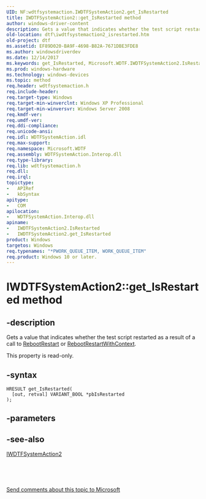 ```yaml
---
UID: NF:wdtfsystemaction.IWDTFSystemAction2.get_IsRestarted
title: IWDTFSystemAction2::get_IsRestarted method
author: windows-driver-content
description: Gets a value that indicates whether the test script restarted as a result of a call to RebootRestart or RebootRestartWithContext.
old-location: dtf\iwdtfsystemaction2_isrestarted.htm
old-project: dtf
ms.assetid: EF89D020-BA9F-4698-B82A-7671DBE3FDE8
ms.author: windowsdriverdev
ms.date: 12/14/2017
ms.keywords: get_IsRestarted, Microsoft.WDTF.IWDTFSystemAction2.IsRestarted, wdtfsystemaction/IWDTFSystemAction2::get_IsRestarted, wdtfsystemaction/IWDTFSystemAction2::IsRestarted, Microsoft::WDTF::IWDTFSystemAction2::IsRestarted, dtf.iwdtfsystemaction2_isrestarted, IsRestarted property [Windows Device Testing Framework], IWDTFSystemAction2 interface, IWDTFSystemAction2::get_IsRestarted, IWDTFSystemAction2 interface [Windows Device Testing Framework], IsRestarted property, IWDTFSystemAction2.IsRestarted, IWDTFSystemAction2, IsRestarted property [Windows Device Testing Framework]
ms.prod: windows-hardware
ms.technology: windows-devices
ms.topic: method
req.header: wdtfsystemaction.h
req.include-header: 
req.target-type: Windows
req.target-min-winverclnt: Windows XP Professional
req.target-min-winversvr: Windows Server 2008
req.kmdf-ver: 
req.umdf-ver: 
req.ddi-compliance: 
req.unicode-ansi: 
req.idl: WDTFSystemAction.idl
req.max-support: 
req.namespace: Microsoft.WDTF
req.assembly: WDTFSystemAction.Interop.dll
req.type-library: 
req.lib: wdtfsystemaction.h
req.dll: 
req.irql: 
topictype:
-	APIRef
-	kbSyntax
apitype:
-	COM
apilocation:
-	WDTFSystemAction.Interop.dll
apiname:
-	IWDTFSystemAction2.IsRestarted
-	IWDTFSystemAction2.get_IsRestarted
product: Windows
targetos: Windows
req.typenames: "*PWORK_QUEUE_ITEM, WORK_QUEUE_ITEM"
req.product: Windows 10 or later.
---
```


# IWDTFSystemAction2::get_IsRestarted method


## -description


Gets a value that indicates whether the test script restarted as a result of a call to 
	<a href="https://msdn.microsoft.com/library/windows/hardware/hh439319">RebootRestart</a> or 
	<a href="https://msdn.microsoft.com/library/windows/hardware/hh439321">RebootRestartWithContext</a>.

This property is read-only.


## -syntax


````
HRESULT get_IsRestarted(
  [out, retval] VARIANT_BOOL *pbIsRestarted
);
````


## -parameters


## -see-also

<a href="..\wdtfsystemaction\nn-wdtfsystemaction-iwdtfsystemaction2.md">IWDTFSystemAction2</a>



 

 

<a href="mailto:wsddocfb@microsoft.com?subject=Documentation%20feedback [dtf\dtf]:%20IWDTFSystemAction2::IsRestarted property%20 RELEASE:%20(12/14/2017)&amp;body=%0A%0APRIVACY STATEMENT%0A%0AWe use your feedback to improve the documentation. We don't use your email address for any other purpose, and we'll remove your email address from our system after the issue that you're reporting is fixed. While we're working to fix this issue, we might send you an email message to ask for more info. Later, we might also send you an email message to let you know that we've addressed your feedback.%0A%0AFor more info about Microsoft's privacy policy, see http://privacy.microsoft.com/en-us/default.aspx." title="Send comments about this topic to Microsoft">Send comments about this topic to Microsoft</a>

